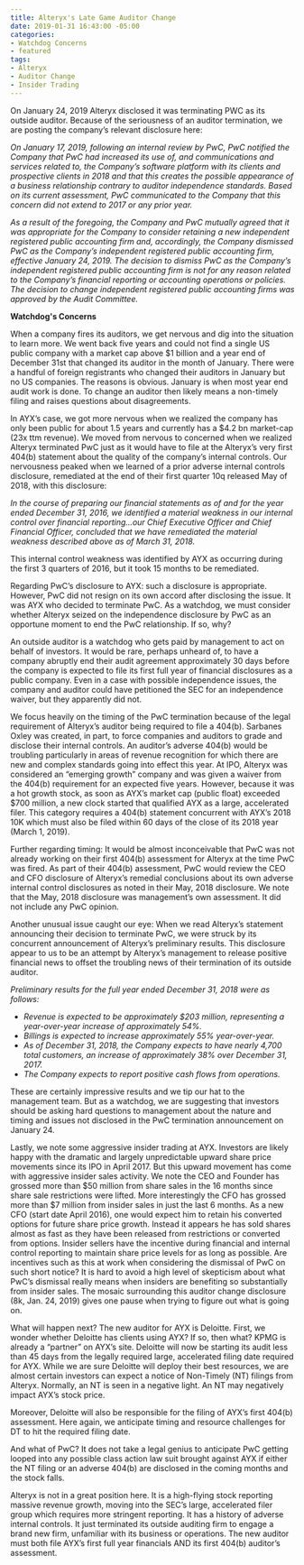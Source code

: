 ```yaml
---
title: Alteryx's Late Game Auditor Change
date: 2019-01-31 16:43:00 -05:00
categories:
- Watchdog Concerns
- featured
tags:
- Alteryx
- Auditor Change
- Insider Trading
---
```


On January 24, 2019 Alteryx disclosed it was terminating PWC as its outside auditor.  Because of the seriousness of an auditor termination, we are posting the company’s relevant disclosure here:

*On January 17, 2019, following an internal review by PwC, PwC notified the Company that PwC had increased its use of, and communications and services related to, the Company’s software platform with its clients and prospective clients in 2018 and that this creates the possible appearance of a business relationship contrary to auditor independence standards. Based on its current assessment, PwC communicated to the Company that this concern did not extend to 2017 or any prior year.*

*As a result of the foregoing, the Company and PwC mutually agreed that it was appropriate for the Company to consider retaining a new independent registered public accounting firm and, accordingly, the Company dismissed PwC as the Company’s independent registered public accounting firm, effective January 24, 2019. The decision to dismiss PwC as the Company’s independent registered public accounting firm is not for any reason related to the Company’s financial reporting or accounting operations or policies. The decision to change independent registered public accounting firms was approved by the Audit Committee.*

**Watchdog's Concerns**

When a company fires its auditors, we get nervous and dig into the situation to learn more. We went back five years and could not find a single US public company with a market cap above $1 billion and a year end of December 31st that changed its auditor in the month of January.  There were a handful of foreign registrants who changed their auditors in January but no US companies.  The reasons is obvious.  January is when most year end audit work is done.  To change an auditor then likely means a non-timely filing and raises questions about disagreements.

In AYX’s case, we got more nervous when we realized the company has only been public for about 1.5 years and currently has a $4.2 bn market-cap (23x ttm revenue). We moved from nervous to concerned when we realized Alteryx terminated PwC just as it would have to file at the Alteryx’s very first 404(b) statement about the quality of the company’s internal controls. Our nervousness peaked when we learned of a prior  adverse internal controls disclosure, remediated at the end of their first quarter 10q released May of 2018, with this disclosure:

*In the course of preparing our financial statements as of and for the year ended December 31, 2016, we identified a material weakness in our internal control over financial reporting…our Chief Executive Officer and Chief Financial Officer, concluded that we have remediated the material weakness described above as of March 31, 2018.*

This internal control weakness was identified by AYX as occurring during the first 3 quarters of 2016, but it took 15 months to be remediated.  

Regarding PwC’s disclosure to AYX: such a disclosure is appropriate.  However, PwC did not resign on its own accord after disclosing the issue.  It was AYX who decided to terminate PwC.  As a watchdog, we must consider whether Alteryx seized on the independence disclosure by PwC as an opportune moment to end the PwC relationship.  If so, why?

An outside auditor is a watchdog who gets paid by management to act on behalf of investors.  It would be rare, perhaps unheard of, to have a company abruptly end their audit agreement approximately 30 days before the company is expected to file its first full year of financial disclosures as a public company.  Even in a case with possible independence issues, the company and auditor could have petitioned the SEC for an independence waiver, but they apparently did not.  

We focus heavily on the timing of the PwC termination because of the legal requirement of Alteryx’s auditor being required to file a 404(b).  Sarbanes Oxley was created, in part, to force companies and auditors to grade and disclose their internal controls.  An auditor’s adverse 404(b) would be troubling particularly in areas of revenue recognition for which there are new and complex standards going into effect this year.  At IPO, Alteryx was considered an “emerging growth” company and was given a waiver from the 404(b) requirement for an expected five years.  However, because it was a hot growth stock, as soon as AYX’s market cap (public float) exceeded $700 million, a new clock started that qualified AYX as a large, accelerated filer.  This category requires a 404(b) statement concurrent with AYX’s 2018 10K which must also be filed within 60 days of the close of its 2018 year (March 1, 2019).

Further regarding timing:  It would be almost inconceivable that PwC was not already working on their first 404(b) assessment for Alteryx at the time PwC was fired.  As part of their 404(b) assessment, PwC would review the CEO and CFO disclosure of Alteryx’s remedial conclusions about its own adverse internal control disclosures as noted in their May, 2018 disclosure.  We note that the May, 2018 disclosure was management’s own assessment.  It did not include any PwC opinion.

Another unusual issue caught our eye:  When we read Alteryx’s statement announcing their decision to terminate PwC, we were struck by its concurrent announcement of Alteryx’s preliminary results. This disclosure appear to us to be an attempt by Alteryx’s management to release positive financial news to offset the troubling news of their termination of its outside auditor.

*Preliminary results for the full year ended December 31, 2018 were as follows:*
- *Revenue is expected to be approximately $203 million, representing a year-over-year increase of approximately 54%.*
- *Billings is expected to increase approximately 55% year-over-year.*
- *As of December 31, 2018, the Company expects to have nearly 4,700 total customers, an increase of approximately 38% over December 31, 2017.*
- *The Company expects to report positive cash flows from operations.*

These are certainly impressive results and we tip our hat to the management team.  But as a watchdog, we are suggesting that investors should be asking hard questions to management about the nature and timing and issues not disclosed in the PwC termination announcement on January 24.

Lastly, we note some aggressive insider trading at AYX.  Investors are likely happy with the dramatic and largely unpredictable upward share price movements since its IPO in April 2017.  But this upward movement has come with aggressive insider sales activity.  We note the CEO and Founder has grossed more than $50 million from share sales in the 16 months since share sale restrictions were lifted.  More interestingly the CFO has grossed more than $7 million from insider sales in just the last 6 months.  As a new CFO (start date April 2016), one would expect him to retain his converted options for future share price growth.  Instead it appears he has sold shares almost as fast as they have been released from restrictions or converted from options.  Insider sellers have the incentive during financial and internal control reporting to maintain share price levels for as long as possible.  Are incentives such as this at work when considering the dismissal of PwC on such short notice?  It is hard to avoid a high level of skepticism about what PwC’s dismissal  really means when insiders are benefiting so substantially from insider sales.  The mosaic surrounding this auditor change disclosure (8k, Jan. 24, 2019) gives one pause when trying to figure out what is going on.

What will happen next?  The new auditor for AYX is Deloitte.  First, we wonder whether Deloitte has clients using AYX?  If so, then what?  KPMG is already a “partner” on AYX’s site.  Deloitte will now be starting its audit less than 45 days from the legally required large, accelerated filing date required for AYX.  While we are sure Deloitte will deploy their best resources, we are almost certain investors can expect a notice of Non-Timely (NT) filings from Alteryx.  Normally, an NT is seen in a negative light.  An NT may negatively impact AYX’s stock price.

Moreover, Deloitte will also be responsible for the filing of AYX’s first 404(b) assessment.  Here again, we anticipate timing and resource challenges for DT to hit the required filing date.

And what of PwC? It does not take a legal genius to anticipate PwC getting looped into any possible class action law suit brought against AYX if either the NT filing or an adverse 404(b) are disclosed in the coming months and the stock falls.

Alteryx is not in a great position here.  It is a high-flying stock reporting massive revenue growth, moving into the SEC’s large, accelerated filer group which requires more stringent reporting.  It has a history of adverse internal controls.  It just terminated its outside auditing firm to engage a brand new firm, unfamiliar with its business or operations.  The new auditor must both file AYX’s first full year financials AND its first 404(b) auditor’s assessment.
